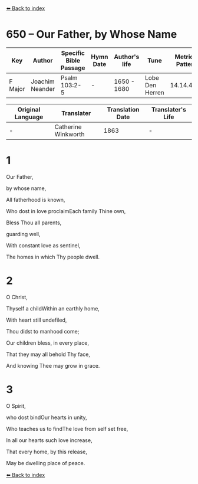 [⬅️ Back to index](../README.md)

# 650 – Our Father, by Whose Name

Key | Author   | Specific Bible Passage     |Hymn Date |Author's life |Tune |Metrical Pattern   |Composer/Source                                                                                        
-- | --------- | ---------------------------|----------|--------------|-----|-------------------|-------------   
F Major  | Joachim Neander      | Psalm 103:2-5 | -  | 1650 - 1680 | Lobe Den Herren | 14.14.4.7.8 | Chorale Book for England, 1863 

Original Language | Translater | Translation Date   | Translater's Life     
----------------- | --------- | --------------------|-------------   
\-  | Catherine Winkworth      | 1863 | -  | 1827 - 1878 



# 1

Our Father,

by whose name,

All fatherhood is known,

Who dost in love proclaimEach family Thine own,

Bless Thou all parents,

guarding well,

With constant love as sentinel,

The homes in which Thy people dwell.



# 2

O Christ,

Thyself a childWithin an earthly home,

With heart still undefiled,

Thou didst to manhood come;

Our children bless, in every place,

That they may all behold Thy face,

And knowing Thee may grow in grace.



# 3

O Spirit,

who dost bindOur hearts in unity,

Who teaches us to findThe love from self set free,

In all our hearts such love increase,

That every home, by this release,

May be dwelling place of peace.

[⬅️ Back to index](../README.md)
